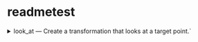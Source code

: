 # readmetest

<details>
<summary>look_at — Create a transformation that looks at a target point.`</summary>

```py
def look_at(
    *,
    eye: Vector,
    look_axis: Vector,
    look_at: Optional[Vector] = None,
    look_along: Optional[Vector] = None,
    up_axis: Vector,
    up: Vector,
) -> "Trafo"
```

</details>
